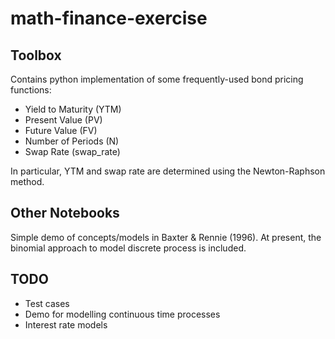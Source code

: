 # math-finance-exercise

## Toolbox
Contains python implementation of some frequently-used bond pricing functions:
- Yield to Maturity (YTM)
- Present Value (PV)
- Future Value (FV)
- Number of Periods (N)
- Swap Rate (swap_rate)

In particular, YTM and swap rate are determined using the Newton-Raphson method.

## Other Notebooks
Simple demo of concepts/models in Baxter & Rennie (1996).  At present, the binomial approach to model discrete process is included.

## TODO
- Test cases
- Demo for modelling continuous time processes
- Interest rate models
